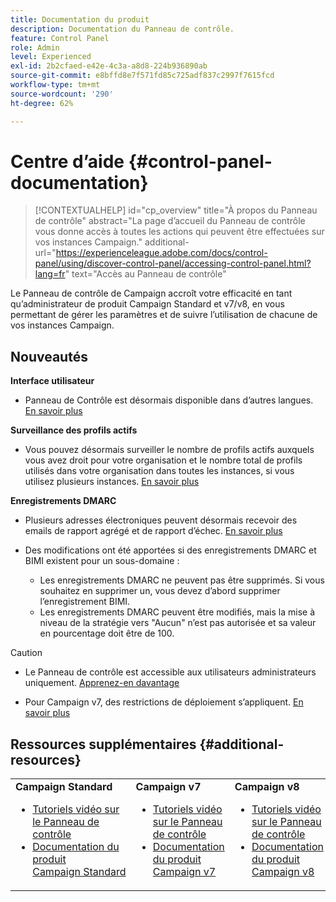 ```yaml
---
title: Documentation du produit
description: Documentation du Panneau de contrôle.
feature: Control Panel
role: Admin
level: Experienced
exl-id: 2b2cfaed-e42e-4c3a-a8d8-224b936890ab
source-git-commit: e8bffd8e7f571fd85c725adf837c2997f7615fcd
workflow-type: tm+mt
source-wordcount: '290'
ht-degree: 62%

---
```


# Centre dʼaide {#control-panel-documentation}

>[!CONTEXTUALHELP]
>id="cp_overview"
>title="À propos du Panneau de contrôle"
>abstract="La page d’accueil du Panneau de contrôle vous donne accès à toutes les actions qui peuvent être effectuées sur vos instances Campaign."
>additional-url="https://experienceleague.adobe.com/docs/control-panel/using/discover-control-panel/accessing-control-panel.html?lang=fr" text="Accès au Panneau de contrôle"

Le Panneau de contrôle de Campaign accroît votre efficacité en tant quʼadministrateur de produit Campaign Standard et v7/v8, en vous permettant de gérer les paramètres et de suivre lʼutilisation de chacune de vos instances Campaign.

## Nouveautés

**Interface utilisateur**

* Panneau de Contrôle est désormais disponible dans d’autres langues. [En savoir plus](discover/using/discovering-the-interface.md#supported-languages-languages)

**Surveillance des profils actifs**

* Vous pouvez désormais surveiller le nombre de profils actifs auxquels vous avez droit pour votre organisation et le nombre total de profils utilisés dans votre organisation dans toutes les instances, si vous utilisez plusieurs instances. [En savoir plus](performance-monitoring/using/active-profiles-monitoring.md)

**Enregistrements DMARC**

* Plusieurs adresses électroniques peuvent désormais recevoir des emails de rapport agrégé et de rapport d’échec. [En savoir plus](subdomains-certificates/using/dmarc.md)
* Des modifications ont été apportées si des enregistrements DMARC et BIMI existent pour un sous-domaine :

   * Les enregistrements DMARC ne peuvent pas être supprimés. Si vous souhaitez en supprimer un, vous devez d’abord supprimer l’enregistrement BIMI.
   * Les enregistrements DMARC peuvent être modifiés, mais la mise à niveau de la stratégie vers &quot;Aucun&quot; n’est pas autorisée et sa valeur en pourcentage doit être de 100.

>[!CAUTION]
>
>* Le Panneau de contrôle est accessible aux utilisateurs administrateurs uniquement. [Apprenez-en davantage](https://experienceleague.adobe.com/docs/control-panel/using/discover-control-panel/managing-permissions.html?lang=fr#discover-control-panel)
>
>* Pour Campaign v7, des restrictions de déploiement s’appliquent. [En savoir plus](faq.md#v7-restrictions)

## Ressources supplémentaires {#additional-resources}

<table>
    <tr>
        <td><b>Campaign Standard</b><br/>
        <ul>
            <li><a href="https://experienceleague.adobe.com/docs/campaign-standard-learn/control-panel/control-panel-overview.html?lang=fr">Tutoriels vidéo sur le Panneau de contrôle</a></li>
            <li><a href="https://experienceleague.adobe.com/docs/campaign-standard/using/campaign-standard-home.html?lang=fr">Documentation du produit Campaign Standard</a></li>
        </ul>
        </td>
        <td><b>Campaign v7</b><br/>
        <ul>
            <li><a href="https://experienceleague.adobe.com/docs/campaign-classic-learn/control-panel/control-panel-overview.html?lang=fr">Tutoriels vidéo sur le Panneau de contrôle</a></li>
            <li><a href="https://experienceleague.adobe.com/docs/campaign-classic/using/campaign-classic-home.html?lang=fr">Documentation du produit Campaign v7</a></li>
        </ul>
        </td>
        <td><b>Campaign v8</b><br/>
        <ul>
            <li><a href="https://experienceleague.adobe.com/docs/campaign-learn/control-panel/control-panel-overview.html?lang=fr">Tutoriels vidéo sur le Panneau de contrôle</a></li>
            <li><a href="https://experienceleague.adobe.com/docs/campaign/campaign-v8/campaign-home.html?lang=fr">Documentation du produit Campaign v8</a></li>
        </ul>
        </td>
    </tr>
</table>
